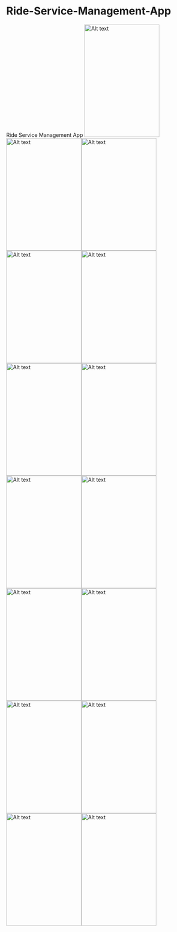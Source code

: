 # Ride-Service-Management-App
Ride Service Management App
 <img
  src="https://user-images.githubusercontent.com/63110863/210202356-58d3f9cd-d9b5-452f-a047-fbf1e54a062d.png"
  alt="Alt text"
  title="Optional title"
  style="position:flex display: inline-block; margin: 0 auto; height:300px; width:200px"><img
  src="https://user-images.githubusercontent.com/63110863/210202361-3068f078-dc3b-4c0b-9fe8-0ee730f327d5.png"
  alt="Alt text"
  title="Optional title"
  style="position:flex display: inline-block; margin: 0 auto; height:300px; width:200px"><img
  src="https://user-images.githubusercontent.com/63110863/210202379-c90d7316-1c27-4ce8-8bbc-97baff939424.png"
  alt="Alt text"
  title="Optional title"
  style="position:flex display: inline-block; margin: 0 auto; height:300px; width:200px"><img
  src="https://user-images.githubusercontent.com/63110863/210202382-863ac4ed-b26b-48c0-9e91-9fe395a749c2.png"
  alt="Alt text"
  title="Optional title"
  style="position:flex display: inline-block; margin: 0 auto; height:300px; width:200px"><img
  src="https://user-images.githubusercontent.com/63110863/210202423-e8dbbf69-9b5d-42c2-9c5c-809e7c9c2b58.png"
  alt="Alt text"
  title="Optional title"
  style="position:flex display: inline-block; margin: 0 auto; height:300px; width:200px"><img
  src="https://user-images.githubusercontent.com/63110863/210202433-0798a37c-6670-4974-9da1-1586631ed496.png"
  alt="Alt text"
  title="Optional title"
  style="position:flex display: inline-block; margin: 0 auto; height:300px; width:200px"><img
  src="https://user-images.githubusercontent.com/63110863/210202435-620bb803-bb22-4c82-a827-c30d840042da.png"
  alt="Alt text"
  title="Optional title"
  style="position:flex display: inline-block; margin: 0 auto; height:300px; width:200px"><img
  src="https://user-images.githubusercontent.com/63110863/210202442-4e22f42d-b597-40c4-b571-45a1e127ec8e.png"
  alt="Alt text"
  title="Optional title"
  style="position:flex display: inline-block; margin: 0 auto; height:300px; width:200px"><img
  src="https://user-images.githubusercontent.com/63110863/210202450-52df7bcb-1864-4d6e-948a-f73d23ad8b8e.png"
  alt="Alt text"
  title="Optional title"
  style="position:flex display: inline-block; margin: 0 auto; height:300px; width:200px"><img
  src="https://user-images.githubusercontent.com/63110863/210202456-2a50597d-3045-42f3-9c9b-2548dbf61405.png"
  alt="Alt text"
  title="Optional title"
  style="position:flex display: inline-block; margin: 0 auto; height:300px; width:200px"><img
  src="https://user-images.githubusercontent.com/63110863/210202465-59df9b4b-bb89-4e50-8cbb-1b9f3b6a4b4b.png"
  alt="Alt text"
  title="Optional title"
  style="position:flex display: inline-block; margin: 0 auto; height:300px; width:200px"><img
  src="https://user-images.githubusercontent.com/63110863/210202501-4a573427-b8e9-4270-b386-77237c214972.png"
  alt="Alt text"
  title="Optional title"
  style="position:flex display: inline-block; margin: 0 auto; height:300px; width:200px"><img
  src="https://user-images.githubusercontent.com/63110863/210202501-4a573427-b8e9-4270-b386-77237c214972.jpg"
  alt="Alt text"
  title="Optional title"
  style="position:flex display: inline-block; margin: 0 auto; height:300px; width:200px"><img
  src="https://user-images.githubusercontent.com/63110863/210202507-b96bbcf4-1987-47b8-b769-9fe517b22952.jpg"
  alt="Alt text"
  title="Optional title"
  style="position:flex display: inline-block; margin: 0 auto; height:300px; width:200px"><img
  src="https://user-images.githubusercontent.com/63110863/210202517-e6248276-3900-444a-8950-030e249a4178.jpg"
  alt="Alt text"
  title="Optional title"
  style="position:flex display: inline-block; margin: 0 auto; height:300px; width:200px">
